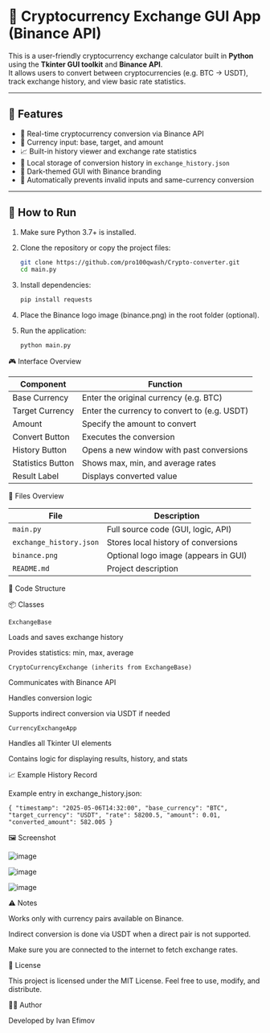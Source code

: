 # 💱 Cryptocurrency Exchange GUI App (Binance API)

This is a user-friendly cryptocurrency exchange calculator built in **Python** using the **Tkinter GUI toolkit** and **Binance API**.  
It allows users to convert between cryptocurrencies (e.g. BTC → USDT), track exchange history, and view basic rate statistics.

---

## 🧩 Features

- 🔁 Real-time cryptocurrency conversion via Binance API
- 🧮 Currency input: base, target, and amount
- 📈 Built-in history viewer and exchange rate statistics
- 💾 Local storage of conversion history in `exchange_history.json`
- 🎨 Dark-themed GUI with Binance branding
- 🧠 Automatically prevents invalid inputs and same-currency conversion

---

## 🚀 How to Run

1. Make sure Python 3.7+ is installed.

2. Clone the repository or copy the project files:
   ```bash
   git clone https://github.com/pro100qwash/Crypto-converter.git
   cd main.py

3. Install dependencies:
   ```bash
   pip install requests

4. Place the Binance logo image (binance.png) in the root folder (optional).

5. Run the application:
   
   ```bash
   python main.py

🎮 Interface Overview

| Component         | Function                                     |
| ----------------- | -------------------------------------------- |
| Base Currency     | Enter the original currency (e.g. BTC)       |
| Target Currency   | Enter the currency to convert to (e.g. USDT) |
| Amount            | Specify the amount to convert                |
| Convert Button    | Executes the conversion                      |
| History Button    | Opens a new window with past conversions     |
| Statistics Button | Shows max, min, and average rates            |
| Result Label      | Displays converted value                     |

📂 Files Overview

| File                    | Description                          |
| ----------------------- | ------------------------------------ |
| `main.py`               | Full source code (GUI, logic, API)   |
| `exchange_history.json` | Stores local history of conversions  |
| `binance.png`           | Optional logo image (appears in GUI) |
| `README.md`             | Project description                  |

🧠 Code Structure

📦 Classes

`ExchangeBase`

Loads and saves exchange history

Provides statistics: min, max, average

`CryptoCurrencyExchange (inherits from ExchangeBase)`

Communicates with Binance API

Handles conversion logic

Supports indirect conversion via USDT if needed

`CurrencyExchangeApp`

Handles all Tkinter UI elements

Contains logic for displaying results, history, and stats


📈 Example History Record

Example entry in exchange_history.json:

`{
  "timestamp": "2025-05-06T14:32:00",
  "base_currency": "BTC",
  "target_currency": "USDT",
  "rate": 58200.5,
  "amount": 0.01,
  "converted_amount": 582.005
}`


🖼 Screenshot

![image](https://github.com/user-attachments/assets/6187a1ef-f5ba-4630-b4d7-baab3e0f0701)

![image](https://github.com/user-attachments/assets/881e9389-de21-44e0-a82b-2a7353d0e97a)

![image](https://github.com/user-attachments/assets/31848616-32d7-43c6-a94d-9014113581f2)


⚠️ Notes

Works only with currency pairs available on Binance.

Indirect conversion is done via USDT when a direct pair is not supported.

Make sure you are connected to the internet to fetch exchange rates.

📜 License

This project is licensed under the MIT License.
Feel free to use, modify, and distribute.

👨‍💻 Author

Developed by Ivan Efimov
